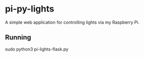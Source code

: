 # pi-py-lights

A simple web application for controlling lights via my Raspberry Pi.

## Running

sudo python3 pi-lights-flask.py

